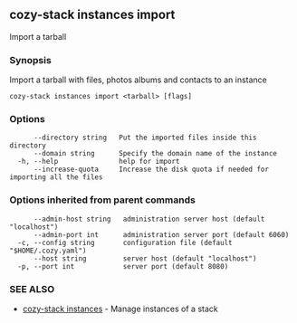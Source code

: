 ## cozy-stack instances import

Import a tarball

### Synopsis

Import a tarball with files, photos albums and contacts to an instance

```
cozy-stack instances import <tarball> [flags]
```

### Options

```
      --directory string   Put the imported files inside this directory
      --domain string      Specify the domain name of the instance
  -h, --help               help for import
      --increase-quota     Increase the disk quota if needed for importing all the files
```

### Options inherited from parent commands

```
      --admin-host string   administration server host (default "localhost")
      --admin-port int      administration server port (default 6060)
  -c, --config string       configuration file (default "$HOME/.cozy.yaml")
      --host string         server host (default "localhost")
  -p, --port int            server port (default 8080)
```

### SEE ALSO

* [cozy-stack instances](cozy-stack_instances.md)	 - Manage instances of a stack

